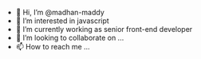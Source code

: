 - 👋 Hi, I’m @madhan-maddy
- 👀 I’m interested in javascript
- 🌱 I’m currently working as senior front-end developer
- 💞️ I’m looking to collaborate on ...
- 📫 How to reach me ...

<!---
madhan-maddy/madhan-maddy is a ✨ special ✨ repository because its `README.md` (this file) appears on your GitHub profile.
You can click the Preview link to take a look at your changes.
--->
